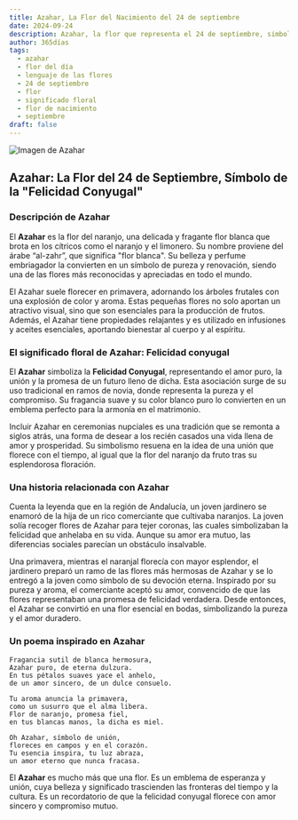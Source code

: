 ```yaml
---
title: Azahar, La Flor del Nacimiento del 24 de septiembre
date: 2024-09-24
description: Azahar, la flor que representa el 24 de septiembre, simboliza Felicidad conyugal. Descubre su fascinante historia, significado en el lenguaje de las flores y una poesía que celebra su belleza.
author: 365días
tags:
  - azahar
  - flor del día
  - lenguaje de las flores
  - 24 de septiembre
  - flor
  - significado floral
  - flor de nacimiento
  - septiembre
draft: false
---
```



![Imagen de Azahar](https://cdn.pixabay.com/photo/2020/04/03/16/23/Orange-blossom-4999435_1280.jpg#center)


## Azahar: La Flor del 24 de Septiembre, Símbolo de la "Felicidad Conyugal"

### Descripción de Azahar

El **Azahar** es la flor del naranjo, una delicada y fragante flor blanca que brota en los cítricos como el naranjo y el limonero. Su nombre proviene del árabe “al-zahr”, que significa "flor blanca". Su belleza y perfume embriagador la convierten en un símbolo de pureza y renovación, siendo una de las flores más reconocidas y apreciadas en todo el mundo.

El Azahar suele florecer en primavera, adornando los árboles frutales con una explosión de color y aroma. Estas pequeñas flores no solo aportan un atractivo visual, sino que son esenciales para la producción de frutos. Además, el Azahar tiene propiedades relajantes y es utilizado en infusiones y aceites esenciales, aportando bienestar al cuerpo y al espíritu.

### El significado floral de Azahar: Felicidad conyugal

El **Azahar** simboliza la **Felicidad Conyugal**, representando el amor puro, la unión y la promesa de un futuro lleno de dicha. Esta asociación surge de su uso tradicional en ramos de novia, donde representa la pureza y el compromiso. Su fragancia suave y su color blanco puro lo convierten en un emblema perfecto para la armonía en el matrimonio.

Incluir Azahar en ceremonias nupciales es una tradición que se remonta a siglos atrás, una forma de desear a los recién casados una vida llena de amor y prosperidad. Su simbolismo resuena en la idea de una unión que florece con el tiempo, al igual que la flor del naranjo da fruto tras su esplendorosa floración.

### Una historia relacionada con Azahar

Cuenta la leyenda que en la región de Andalucía, un joven jardinero se enamoró de la hija de un rico comerciante que cultivaba naranjos. La joven solía recoger flores de Azahar para tejer coronas, las cuales simbolizaban la felicidad que anhelaba en su vida. Aunque su amor era mutuo, las diferencias sociales parecían un obstáculo insalvable.

Una primavera, mientras el naranjal florecía con mayor esplendor, el jardinero preparó un ramo de las flores más hermosas de Azahar y se lo entregó a la joven como símbolo de su devoción eterna. Inspirado por su pureza y aroma, el comerciante aceptó su amor, convencido de que las flores representaban una promesa de felicidad verdadera. Desde entonces, el Azahar se convirtió en una flor esencial en bodas, simbolizando la pureza y el amor duradero.

### Un poema inspirado en Azahar

```
Fragancia sutil de blanca hermosura,  
Azahar puro, de eterna dulzura.  
En tus pétalos suaves yace el anhelo,  
de un amor sincero, de un dulce consuelo.

Tu aroma anuncia la primavera,  
como un susurro que el alma libera.  
Flor de naranjo, promesa fiel,  
en tus blancas manos, la dicha es miel.

Oh Azahar, símbolo de unión,  
floreces en campos y en el corazón.  
Tu esencia inspira, tu luz abraza,  
un amor eterno que nunca fracasa.
```

El **Azahar** es mucho más que una flor. Es un emblema de esperanza y unión, cuya belleza y significado trascienden las fronteras del tiempo y la cultura. Es un recordatorio de que la felicidad conyugal florece con amor sincero y compromiso mutuo.